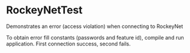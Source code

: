 # RockeyNetTest
Demonstrates an error (access violation) when connecting to RockeyNet

To obtain error fill constants (passwords and feature id), compile and run application. First connection success, second fails.
